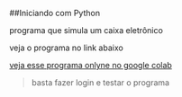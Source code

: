 ##Iniciando com Python

programa que simula um caixa eletrônico

veja o programa no link abaixo

[veja esse programa onlyne no google colab](https://colab.research.google.com/drive/1al_QgSedTef_xIev0RlA34tbh4zeWkti)
>basta fazer login e testar o programa
